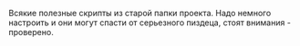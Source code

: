 Всякие полезные скрипты из старой папки проекта. Надо немного настроить и они могут спасти от серьезного пиздеца, стоят внимания - проверено.